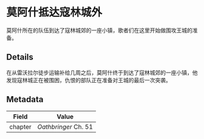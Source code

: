 # 莫阿什抵达寇林城外
莫阿什所在的队伍到达了寇林城郊的一座小镇，歌者们在这里开始做围攻王城的准备。

## Details
在从雷沃拉尔徒步运输补给几周之后，莫阿什终于到达了寇林城郊的一座小镇，他发现寇林城正在被围困，仇恨的部队正在准备对王城的最后一次突袭。

## Metadata
| Field | Value |
| ----- | ----- |
| chapter | *Oathbringer* Ch. 51 |
